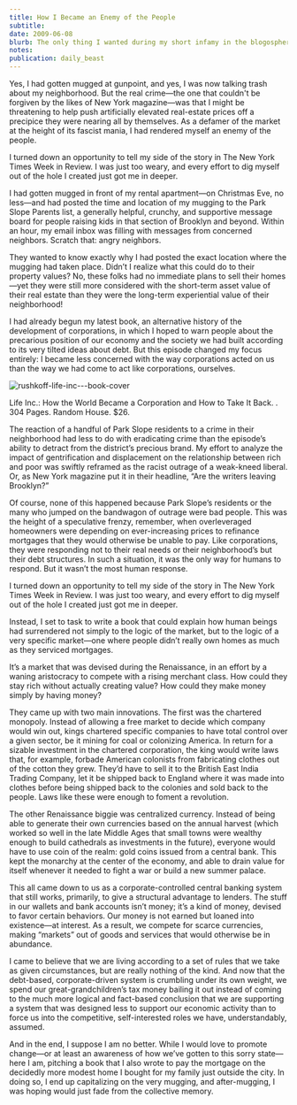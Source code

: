 ```yaml
---
title: How I Became an Enemy of the People
subtitle: 
date: 2009-06-08
blurb: The only thing I wanted during my short infamy in the blogosphere was for the noise to stop. I had broken faith with the market, and the market was seeking its revenge in the form of hundreds, even thousands of posts from angry Brooklynites.
notes: 
publication: daily_beast
---
```


Yes, I had gotten mugged at gunpoint, and yes, I was now talking trash about my neighborhood. But the real crime—the one that couldn't be forgiven by the likes of New York magazine—was that I might be threatening to help push artificially elevated real-estate prices off a precipice they were nearing all by themselves. As a defamer of the market at the height of its fascist mania, I had rendered myself an enemy of the people.

I turned down an opportunity to tell my side of the story in The New York Times Week in Review. I was just too weary, and every effort to dig myself out of the hole I created just got me in deeper.

I had gotten mugged in front of my rental apartment—on Christmas Eve, no less—and had posted the time and location of my mugging to the Park Slope Parents list, a generally helpful, crunchy, and supportive message board for people raising kids in that section of Brooklyn and beyond. Within an hour, my email inbox was filling with messages from concerned neighbors. Scratch that: angry neighbors.

They wanted to know exactly why I had posted the exact location where the mugging had taken place. Didn’t I realize what this could do to their property values? No, these folks had no immediate plans to sell their homes—yet they were still more considered with the short-term asset value of their real estate than they were the long-term experiential value of their neighborhood!

I had already begun my latest book, an alternative history of the development of corporations, in which I hoped to warn people about the precarious position of our economy and the society we had built according to its very tilted ideas about debt. But this episode changed my focus entirely: I became less concerned with the way corporations acted on us than the way we had come to act like corporations, ourselves.

![rushkoff-life-inc---book-cover](http://cdn.thedailybeast.com/content/dailybeast/articles/2009/06/08/how-i-became-an-enemy-of-the-people/_jcr_content/body/image_1.img.503.jpg/1337256000000.cached.jpg "rushkoff-life-inc---book-cover")

Life Inc.: How the World Became a Corporation and How to Take It Back. . 304 Pages. Random House. $26.

 [](http://www.amazon.com/exec/obidos/ASIN/1400066891/thedaibea-20/ref=as_at?tag=thedailybeast-autotag-20&linkCode=as2&) The reaction of a handful of Park Slope residents to a crime in their neighborhood had less to do with eradicating crime than the episode’s ability to detract from the district’s precious brand. My effort to analyze the impact of gentrification and displacement on the relationship between rich and poor was swiftly reframed as the racist outrage of a weak-kneed liberal. Or, as New York magazine put it in their headline, “Are the writers leaving Brooklyn?”

Of course, none of this happened because Park Slope’s residents or the many who jumped on the bandwagon of outrage were bad people. This was the height of a speculative frenzy, remember, when overleveraged homeowners were depending on ever-increasing prices to refinance mortgages that they would otherwise be unable to pay. Like corporations, they were responding not to their real needs or their neighborhood’s but their debt structures. In such a situation, it was the only way for humans to respond. But it wasn’t the most human response.

I turned down an opportunity to tell my side of the story in The New York Times Week in Review. I was just too weary, and every effort to dig myself out of the hole I created just got me in deeper.

Instead, I set to task to write a book that could explain how human beings had surrendered not simply to the logic of the market, but to the logic of a very specific market—one where people didn’t really own homes as much as they serviced mortgages.

It’s a market that was devised during the Renaissance, in an effort by a waning aristocracy to compete with a rising merchant class. How could they stay rich without actually creating value? How could they make money simply by having money?

They came up with two main innovations. The first was the chartered monopoly. Instead of allowing a free market to decide which company would win out, kings chartered specific companies to have total control over a given sector, be it mining for coal or colonizing America. In return for a sizable investment in the chartered corporation, the king would write laws that, for example, forbade American colonists from fabricating clothes out of the cotton they grew. They’d have to sell it to the British East India Trading Company, let it be shipped back to England where it was made into clothes before being shipped back to the colonies and sold back to the people. Laws like these were enough to foment a revolution.

The other Renaissance biggie was centralized currency. Instead of being able to generate their own currencies based on the annual harvest (which worked so well in the late Middle Ages that small towns were wealthy enough to build cathedrals as investments in the future), everyone would have to use coin of the realm: gold coins issued from a central bank. This kept the monarchy at the center of the economy, and able to drain value for itself whenever it needed to fight a war or build a new summer palace.

This all came down to us as a corporate-controlled central banking system that still works, primarily, to give a structural advantage to lenders. The stuff in our wallets and bank accounts isn’t money; it’s a kind of money, devised to favor certain behaviors. Our money is not earned but loaned into existence—at interest. As a result, we compete for scarce currencies, making “markets” out of goods and services that would otherwise be in abundance.

I came to believe that we are living according to a set of rules that we take as given circumstances, but are really nothing of the kind. And now that the debt-based, corporate-driven system is crumbling under its own weight, we spend our great-grandchildren’s tax money bailing it out instead of coming to the much more logical and fact-based conclusion that we are supporting a system that was designed less to support our economic activity than to force us into the competitive, self-interested roles we have, understandably, assumed.

And in the end, I suppose I am no better. While I would love to promote change—or at least an awareness of how we’ve gotten to this sorry state—here I am, pitching a book that I also wrote to pay the mortgage on the decidedly more modest home I bought for my family just outside the city. In doing so, I end up capitalizing on the very mugging, and after-mugging, I was hoping would just fade from the collective memory.
